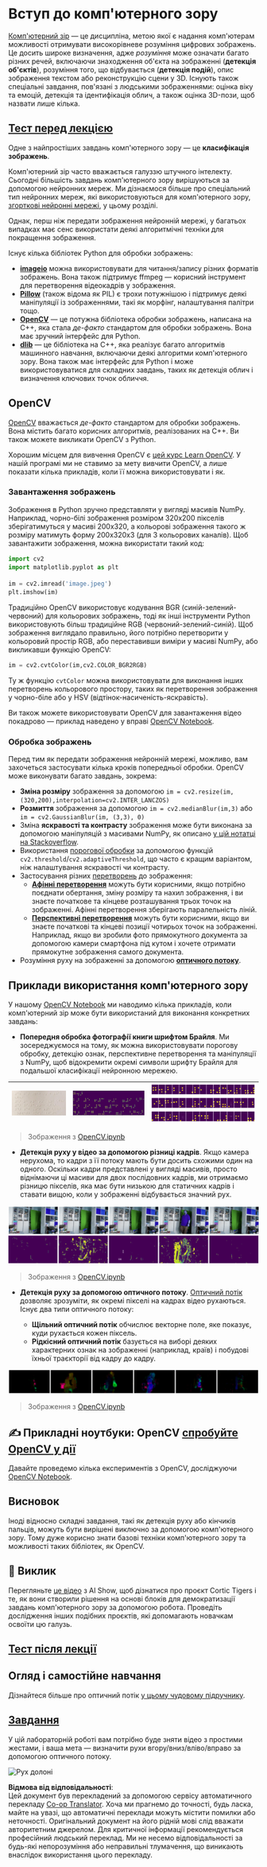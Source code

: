 <!--
CO_OP_TRANSLATOR_METADATA:
{
  "original_hash": "4bedc8e702db17260cfe824d58b6cfd4",
  "translation_date": "2025-08-25T23:03:43+00:00",
  "source_file": "lessons/4-ComputerVision/06-IntroCV/README.md",
  "language_code": "uk"
}
-->
# Вступ до комп'ютерного зору

[Комп'ютерний зір](https://wikipedia.org/wiki/Computer_vision) — це дисципліна, метою якої є надання комп'ютерам можливості отримувати високорівневе розуміння цифрових зображень. Це досить широке визначення, адже *розуміння* може означати багато різних речей, включаючи знаходження об'єкта на зображенні (**детекція об'єктів**), розуміння того, що відбувається (**детекція подій**), опис зображення текстом або реконструкцію сцени у 3D. Існують також спеціальні завдання, пов'язані з людськими зображеннями: оцінка віку та емоцій, детекція та ідентифікація облич, а також оцінка 3D-пози, щоб назвати лише кілька.

## [Тест перед лекцією](https://ff-quizzes.netlify.app/en/ai/quiz/11)

Одне з найпростіших завдань комп'ютерного зору — це **класифікація зображень**.

Комп'ютерний зір часто вважається галуззю штучного інтелекту. Сьогодні більшість завдань комп'ютерного зору вирішуються за допомогою нейронних мереж. Ми дізнаємося більше про спеціальний тип нейронних мереж, які використовуються для комп'ютерного зору, [згорткові нейронні мережі](../07-ConvNets/README.md), у цьому розділі.

Однак, перш ніж передати зображення нейронній мережі, у багатьох випадках має сенс використати деякі алгоритмічні техніки для покращення зображення.

Існує кілька бібліотек Python для обробки зображень:

* **[imageio](https://imageio.readthedocs.io/en/stable/)** можна використовувати для читання/запису різних форматів зображень. Вона також підтримує ffmpeg — корисний інструмент для перетворення відеокадрів у зображення.
* **[Pillow](https://pillow.readthedocs.io/en/stable/index.html)** (також відома як PIL) є трохи потужнішою і підтримує деякі маніпуляції із зображеннями, такі як морфінг, налаштування палітри тощо.
* **[OpenCV](https://opencv.org/)** — це потужна бібліотека обробки зображень, написана на C++, яка стала *де-факто* стандартом для обробки зображень. Вона має зручний інтерфейс для Python.
* **[dlib](http://dlib.net/)** — це бібліотека на C++, яка реалізує багато алгоритмів машинного навчання, включаючи деякі алгоритми комп'ютерного зору. Вона також має інтерфейс для Python і може використовуватися для складних завдань, таких як детекція облич і визначення ключових точок обличчя.

## OpenCV

[OpenCV](https://opencv.org/) вважається *де-факто* стандартом для обробки зображень. Вона містить багато корисних алгоритмів, реалізованих на C++. Ви також можете викликати OpenCV з Python.

Хорошим місцем для вивчення OpenCV є [цей курс Learn OpenCV](https://learnopencv.com/getting-started-with-opencv/). У нашій програмі ми не ставимо за мету вивчити OpenCV, а лише показати кілька прикладів, коли її можна використовувати і як.

### Завантаження зображень

Зображення в Python зручно представляти у вигляді масивів NumPy. Наприклад, чорно-білі зображення розміром 320x200 пікселів зберігатимуться у масиві 200x320, а кольорові зображення такого ж розміру матимуть форму 200x320x3 (для 3 кольорових каналів). Щоб завантажити зображення, можна використати такий код:

```python
import cv2
import matplotlib.pyplot as plt

im = cv2.imread('image.jpeg')
plt.imshow(im)
```

Традиційно OpenCV використовує кодування BGR (синій-зелений-червоний) для кольорових зображень, тоді як інші інструменти Python використовують більш традиційне RGB (червоний-зелений-синій). Щоб зображення виглядало правильно, його потрібно перетворити у кольоровий простір RGB, або переставивши виміри у масиві NumPy, або викликавши функцію OpenCV:

```python
im = cv2.cvtColor(im,cv2.COLOR_BGR2RGB)
```

Ту ж функцію `cvtColor` можна використовувати для виконання інших перетворень кольорового простору, таких як перетворення зображення у чорно-біле або у HSV (відтінок-насиченість-яскравість).

Ви також можете використовувати OpenCV для завантаження відео покадрово — приклад наведено у вправі [OpenCV Notebook](../../../../../lessons/4-ComputerVision/06-IntroCV/OpenCV.ipynb).

### Обробка зображень

Перед тим як передати зображення нейронній мережі, можливо, вам захочеться застосувати кілька кроків попередньої обробки. OpenCV може виконувати багато завдань, зокрема:

* **Зміна розміру** зображення за допомогою `im = cv2.resize(im, (320,200),interpolation=cv2.INTER_LANCZOS)`
* **Розмиття** зображення за допомогою `im = cv2.medianBlur(im,3)` або `im = cv2.GaussianBlur(im, (3,3), 0)`
* Зміна **яскравості та контрасту** зображення може бути виконана за допомогою маніпуляцій з масивами NumPy, як описано [у цій нотатці на Stackoverflow](https://stackoverflow.com/questions/39308030/how-do-i-increase-the-contrast-of-an-image-in-python-opencv).
* Використання [порогової обробки](https://docs.opencv.org/4.x/d7/d4d/tutorial_py_thresholding.html) за допомогою функцій `cv2.threshold`/`cv2.adaptiveThreshold`, що часто є кращим варіантом, ніж налаштування яскравості чи контрасту.
* Застосування різних [перетворень](https://docs.opencv.org/4.5.5/da/d6e/tutorial_py_geometric_transformations.html) до зображення:
    - **[Афінні перетворення](https://docs.opencv.org/4.5.5/d4/d61/tutorial_warp_affine.html)** можуть бути корисними, якщо потрібно поєднати обертання, зміну розміру та нахил зображення, і ви знаєте початкове та кінцеве розташування трьох точок на зображенні. Афінні перетворення зберігають паралельність ліній.
    - **[Перспективні перетворення](https://medium.com/analytics-vidhya/opencv-perspective-transformation-9edffefb2143)** можуть бути корисними, якщо ви знаєте початкові та кінцеві позиції чотирьох точок на зображенні. Наприклад, якщо ви зробили фото прямокутного документа за допомогою камери смартфона під кутом і хочете отримати прямокутне зображення самого документа.
* Розуміння руху на зображенні за допомогою **[оптичного потоку](https://docs.opencv.org/4.5.5/d4/dee/tutorial_optical_flow.html)**.

## Приклади використання комп'ютерного зору

У нашому [OpenCV Notebook](../../../../../lessons/4-ComputerVision/06-IntroCV/OpenCV.ipynb) ми наводимо кілька прикладів, коли комп'ютерний зір може бути використаний для виконання конкретних завдань:

* **Попередня обробка фотографії книги шрифтом Брайля**. Ми зосереджуємося на тому, як можна використовувати порогову обробку, детекцію ознак, перспективне перетворення та маніпуляції з NumPy, щоб відокремити окремі символи шрифту Брайля для подальшої класифікації нейронною мережею.

![Зображення шрифту Брайля](../../../../../translated_images/braille.341962ff76b1bd7044409371d3de09ced5028132aef97344ea4b7468c1208126.uk.jpeg) | ![Попередньо оброблене зображення](../../../../../translated_images/braille-result.46530fea020b03c76aac532d7d6eeef7f6fb35b55b1001cd21627907dabef3ed.uk.png) | ![Символи шрифту Брайля](../../../../../translated_images/braille-symbols.0159185ab69d533909dc4d7d26a1971b51401c6a80eb3a5584f250ea880af88b.uk.png)
----|-----|-----

> Зображення з [OpenCV.ipynb](../../../../../lessons/4-ComputerVision/06-IntroCV/OpenCV.ipynb)

* **Детекція руху у відео за допомогою різниці кадрів**. Якщо камера нерухома, то кадри з її потоку мають бути досить схожими один на одного. Оскільки кадри представлені у вигляді масивів, просто віднімаючи ці масиви для двох послідовних кадрів, ми отримаємо різницю пікселів, яка має бути низькою для статичних кадрів і ставати вищою, коли у зображенні відбувається значний рух.

![Зображення кадрів відео та різниці кадрів](../../../../../translated_images/frame-difference.706f805491a0883c938e16447bf5eb2f7d69e812c7f743cbe7d7c7645168f81f.uk.png)

> Зображення з [OpenCV.ipynb](../../../../../lessons/4-ComputerVision/06-IntroCV/OpenCV.ipynb)

* **Детекція руху за допомогою оптичного потоку**. [Оптичний потік](https://docs.opencv.org/3.4/d4/dee/tutorial_optical_flow.html) дозволяє зрозуміти, як окремі пікселі на кадрах відео рухаються. Існує два типи оптичного потоку:

   - **Щільний оптичний потік** обчислює векторне поле, яке показує, куди рухається кожен піксель.
   - **Рідкісний оптичний потік** базується на виборі деяких характерних ознак на зображенні (наприклад, країв) і побудові їхньої траєкторії від кадру до кадру.

![Зображення оптичного потоку](../../../../../translated_images/optical.1f4a94464579a83a10784f3c07fe7228514714b96782edf50e70ccd59d2d8c4f.uk.png)

> Зображення з [OpenCV.ipynb](../../../../../lessons/4-ComputerVision/06-IntroCV/OpenCV.ipynb)

## ✍️ Прикладні ноутбуки: OpenCV [спробуйте OpenCV у дії](../../../../../lessons/4-ComputerVision/06-IntroCV/OpenCV.ipynb)

Давайте проведемо кілька експериментів з OpenCV, досліджуючи [OpenCV Notebook](../../../../../lessons/4-ComputerVision/06-IntroCV/OpenCV.ipynb).

## Висновок

Іноді відносно складні завдання, такі як детекція руху або кінчиків пальців, можуть бути вирішені виключно за допомогою комп'ютерного зору. Тому дуже корисно знати базові техніки комп'ютерного зору та можливості таких бібліотек, як OpenCV.

## 🚀 Виклик

Перегляньте [це відео](https://docs.microsoft.com/shows/ai-show/ai-show--2021-opencv-ai-competition--grand-prize-winners--cortic-tigers--episode-32?WT.mc_id=academic-77998-cacaste) з AI Show, щоб дізнатися про проєкт Cortic Tigers і те, як вони створили рішення на основі блоків для демократизації завдань комп'ютерного зору за допомогою робота. Проведіть дослідження інших подібних проєктів, які допомагають новачкам освоїти цю галузь.

## [Тест після лекції](https://ff-quizzes.netlify.app/en/ai/quiz/12)

## Огляд і самостійне навчання

Дізнайтеся більше про оптичний потік [у цьому чудовому підручнику](https://learnopencv.com/optical-flow-in-opencv/).

## [Завдання](lab/README.md)

У цій лабораторній роботі вам потрібно буде зняти відео з простими жестами, і ваша мета — визначити рухи вгору/вниз/вліво/вправо за допомогою оптичного потоку.

<img src="images/palm-movement.png" width="30%" alt="Рух долоні"/>

**Відмова від відповідальності**:  
Цей документ був перекладений за допомогою сервісу автоматичного перекладу [Co-op Translator](https://github.com/Azure/co-op-translator). Хоча ми прагнемо до точності, будь ласка, майте на увазі, що автоматичні переклади можуть містити помилки або неточності. Оригінальний документ на його рідній мові слід вважати авторитетним джерелом. Для критичної інформації рекомендується професійний людський переклад. Ми не несемо відповідальності за будь-які непорозуміння або неправильні тлумачення, що виникають внаслідок використання цього перекладу.